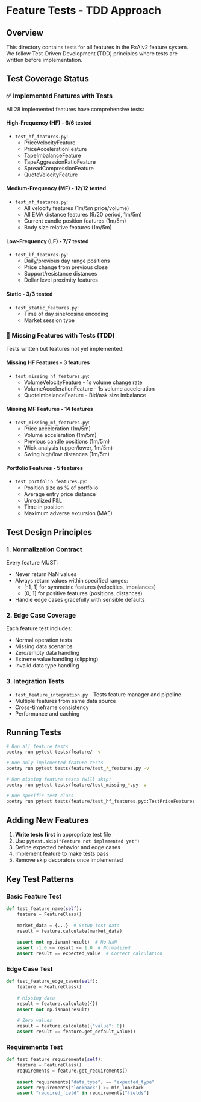 # Feature Tests - TDD Approach

## Overview
This directory contains tests for all features in the FxAIv2 feature system. We follow Test-Driven Development (TDD) principles where tests are written before implementation.

## Test Coverage Status

### ✅ Implemented Features with Tests
All 28 implemented features have comprehensive tests:

#### High-Frequency (HF) - 6/6 tested
- `test_hf_features.py`:
  - PriceVelocityFeature
  - PriceAccelerationFeature
  - TapeImbalanceFeature
  - TapeAggressionRatioFeature
  - SpreadCompressionFeature
  - QuoteVelocityFeature

#### Medium-Frequency (MF) - 12/12 tested
- `test_mf_features.py`:
  - All velocity features (1m/5m price/volume)
  - All EMA distance features (9/20 period, 1m/5m)
  - Current candle position features (1m/5m)
  - Body size relative features (1m/5m)

#### Low-Frequency (LF) - 7/7 tested
- `test_lf_features.py`:
  - Daily/previous day range positions
  - Price change from previous close
  - Support/resistance distances
  - Dollar level proximity features

#### Static - 3/3 tested
- `test_static_features.py`:
  - Time of day sine/cosine encoding
  - Market session type

### 🚧 Missing Features with Tests (TDD)
Tests written but features not yet implemented:

#### Missing HF Features - 3 features
- `test_missing_hf_features.py`:
  - VolumeVelocityFeature - 1s volume change rate
  - VolumeAccelerationFeature - 1s volume acceleration
  - QuoteImbalanceFeature - Bid/ask size imbalance

#### Missing MF Features - 14 features
- `test_missing_mf_features.py`:
  - Price acceleration (1m/5m)
  - Volume acceleration (1m/5m)
  - Previous candle positions (1m/5m)
  - Wick analysis (upper/lower, 1m/5m)
  - Swing high/low distances (1m/5m)

#### Portfolio Features - 5 features
- `test_portfolio_features.py`:
  - Position size as % of portfolio
  - Average entry price distance
  - Unrealized P&L
  - Time in position
  - Maximum adverse excursion (MAE)

## Test Design Principles

### 1. Normalization Contract
Every feature MUST:
- Never return NaN values
- Always return values within specified ranges:
  - [-1, 1] for symmetric features (velocities, imbalances)
  - [0, 1] for positive features (positions, distances)
- Handle edge cases gracefully with sensible defaults

### 2. Edge Case Coverage
Each feature test includes:
- Normal operation tests
- Missing data scenarios
- Zero/empty data handling
- Extreme value handling (clipping)
- Invalid data type handling

### 3. Integration Tests
- `test_feature_integration.py` - Tests feature manager and pipeline
- Multiple features from same data source
- Cross-timeframe consistency
- Performance and caching

## Running Tests

```bash
# Run all feature tests
poetry run pytest tests/feature/ -v

# Run only implemented feature tests
poetry run pytest tests/feature/test_*_features.py -v

# Run missing feature tests (will skip)
poetry run pytest tests/feature/test_missing_*.py -v

# Run specific test class
poetry run pytest tests/feature/test_hf_features.py::TestPriceFeatures -v
```

## Adding New Features

1. **Write tests first** in appropriate test file
2. Use `pytest.skip("Feature not implemented yet")` 
3. Define expected behavior and edge cases
4. Implement feature to make tests pass
5. Remove skip decorators once implemented

## Key Test Patterns

### Basic Feature Test
```python
def test_feature_name(self):
    feature = FeatureClass()
    
    market_data = {...}  # Setup test data
    result = feature.calculate(market_data)
    
    assert not np.isnan(result)  # No NaN
    assert -1.0 <= result <= 1.0  # Normalized
    assert result == expected_value  # Correct calculation
```

### Edge Case Test
```python
def test_feature_edge_cases(self):
    feature = FeatureClass()
    
    # Missing data
    result = feature.calculate({})
    assert not np.isnan(result)
    
    # Zero values
    result = feature.calculate({"value": 0})
    assert result == feature.get_default_value()
```

### Requirements Test
```python
def test_feature_requirements(self):
    feature = FeatureClass()
    requirements = feature.get_requirements()
    
    assert requirements["data_type"] == "expected_type"
    assert requirements["lookback"] >= min_lookback
    assert "required_field" in requirements["fields"]
```